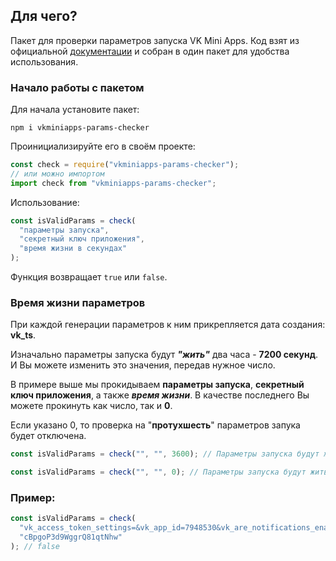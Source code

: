 ## Для чего?

Пакет для проверки параметров запуска VK Mini Apps. Код взят из официальной [документации](https://vk.com/dev/vk_apps_launch_params?f=%D0%9F%D1%80%D0%B8%D0%BC%D0%B5%D1%80%2B%D0%BF%D1%80%D0%BE%D0%B2%D0%B5%D1%80%D0%BA%D0%B8%2B%D0%BF%D0%BE%D0%B4%D0%BF%D0%B8%D1%81%D0%B8%2B%D0%BD%D0%B0%2BNode.js) и собран в один пакет для удобства использования.

### Начало работы с пакетом

Для начала установите пакет:

```
npm i vkminiapps-params-checker
```

Проинициализируйте его в своём проекте:

```javascript
const check = require("vkminiapps-params-checker");
// или можно импортом
import check from "vkminiapps-params-checker";
```

Использование:

```javascript
const isValidParams = check(
  "параметры запуска",
  "секретный ключ приложения",
  "время жизни в секундах"
);
```

Функция возвращает `true` или `false`.

### Время жизни параметров

При каждой генерации параметров к ним прикрепляется дата создания: **vk_ts**.

Изначально параметры запуска будут **_"жить"_** два часа - **7200 секунд**. И Вы
можете изменить это значения, передав нужное число.

В примере выше мы прокидываем **параметры запуска**, **секретный ключ приложения**, а также **_время жизни_**. В качестве последнего Вы можете прокинуть как число, так и **0**.

Если указано 0, то проверка на "**протухшесть**" параметров запука будет отключена.

```javascript
const isValidParams = check("", "", 3600); // Параметры запуска будут жить час (3600 секунд)
```

```javascript
const isValidParams = check("", "", 0); // Параметры запуска будут жить вечно, пока не изменится, например, ключ от приложения.
```

### Пример:

```javascript
const isValidParams = check(
  "vk_access_token_settings=&vk_app_id=7948530&vk_are_notifications_enabled=0&vk_is_app_user=1&vk_is_favorite=0&vk_language=ru&vk_platform=desktop_web&vk_ref=other&vk_ts=1634454189&vk_user_id=172118960&sign=5lVUWU19M_xQpENllCGe2Mi-SGWC8K5i7FdkfHOwggA",
  "cBpgoP3d9WggrQ81qtNhw"
); // false
```
